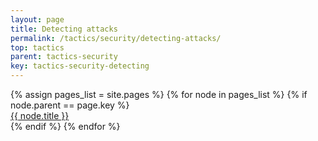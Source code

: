 ```yaml
---
layout: page
title: Detecting attacks
permalink: /tactics/security/detecting-attacks/
top: tactics
parent: tactics-security
key: tactics-security-detecting
---
```


<dl>
{% assign pages_list = site.pages %}
{% for node in pages_list %}
    {% if node.parent == page.key %}
        <dt>
            <a href="{{ node.url | relative_url }}">{{ node.title }}</a>
        </dt>
    {% endif %}
{% endfor %}
</dl>
